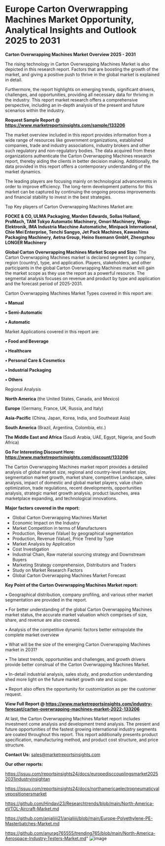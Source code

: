 # Europe Carton Overwrapping Machines Market Opportunity, Analytical Insights and Outlook 2025 to 2031

<Strong> Carton Overwrapping Machines Market Overview 2025 - 2031</strong>

The rising technology in Carton Overwrapping Machines Market is also depicted in this research report. Factors that are boosting the growth of the market, and giving a positive push to thrive in the global market is explained in detail.

Furthermore, the report highlights on emerging trends, significant drivers, challenges, and opportunities, providing all necessary data for thriving in the industry. This report market research offers a comprehensive perspective, including an in-depth analysis of the present and future scenarios within the industry.

<strong>Request Sample Report @ <a href=https://www.marketreportsinsights.com/sample/133206>https://www.marketreportsinsights.com/sample/133206</a></strong>

The market overview included in this report provides information from a wide range of resources like government organizations, established companies, trade and industry associations, industry brokers and other such regulatory and non-regulatory bodies. The data acquired from these organizations authenticate the Carton Overwrapping Machines research report, thereby aiding the clients in better decision making. Additionally, the data provided in this report offers a contemporary understanding of the market dynamics.

The leading players are focusing mainly on technological advancements in order to improve efficiency. The long-term development patterns for this market can be captured by continuing the ongoing process improvements and financial stability to invest in the best strategies.

Top Key players of Carton Overwrapping Machines Market are:

<strong>FOCKE & CO, ULMA Packaging, Marden Edwards, Sollas Holland, ProMach, TAM Tokyo Automatic Machinery, Omori Machinery, Wega-Elektronik, IMA Industria Macchine Automatiche, Minipack International, Chie Mei Enterprise, Tenchi Sangyo, Jet Pack Machines, Kawashima Packaging Machinery, Aetna Group, Heino Ilsemann GmbH, Zhengzhou LONGER Machinery</strong>

<strong><b>Global Carton Overwrapping Machines Market Scope and Size:</b></strong>
The Carton Overwrapping Machines market is declared segment by company, region (country), type, and application. Players, stakeholders, and other participants in the global Carton Overwrapping Machines market will gain the market scope as they use the report as a powerful resource. The segmental analysis focuses on revenue and product by type and application and the forecast period of 2025-2031.

Carton Overwrapping Machines Market Types covered in this report are:

<strong>• Manual

• Semi-Automatic

• Automatic</strong>

Market Applications covered in this report are:

<strong>• Food and Beverage

• Healthcare

• Personal Care & Cosmetics

• Industrial Packaging

• Others</strong> 

Regional Analysis

<strong>North America</strong> (the United States, Canada, and Mexico)

<strong>Europe</strong> (Germany, France, UK, Russia, and Italy)

<strong>Asia-Pacific</strong> (China, Japan, Korea, India, and Southeast Asia)

<strong>South America</strong> (Brazil, Argentina, Colombia, etc.)

<strong>The Middle East and Africa</strong> (Saudi Arabia, UAE, Egypt, Nigeria, and South Africa)

<strong>Go For Interesting Discount Here: <a href=https://www.marketreportsinsights.com/discount/133206>https://www.marketreportsinsights.com/discount/133206</a></strong>

The Carton Overwrapping Machines market report provides a detailed analysis of global market size, regional and country-level market size, segmentation market growth, market share, competitive Landscape, sales analysis, impact of domestic and global market players, value chain optimization, trade regulations, recent developments, opportunities analysis, strategic market growth analysis, product launches, area marketplace expanding, and technological innovations.

<strong><b>Major factors covered in the report:</b></strong>
<ul>
  <li>Global Carton Overwrapping Machines Market </li>
  <li>Economic Impact on the Industry</li>
  <li>Market Competition in terms of Manufacturers</li>
  <li>Production, Revenue (Value) by geographical segmentation</li>
  <li>Production, Revenue (Value), Price Trend by Type</li>
  <li>Market Analysis by Application</li>
  <li>Cost Investigation</li>
  <li>Industrial Chain, Raw material sourcing strategy and Downstream Buyers</li>
  <li>Marketing Strategy comprehension, Distributors and Traders</li>
  <li>Study on Market Research Factors</li>
  <li>Global Carton Overwrapping Machines Market Forecast</li>
</ul>

<strong><b>Key Point of the Carton Overwrapping Machines Market report:</b></strong>

• Geographical distribution, company profiling, and various other market segmentation are provided in the report.

• For better understanding of the global Carton Overwrapping Machines market status, the accurate market valuation which comprises of size, share, and revenue are also covered.

• Analysis of the competitive dynamic factors better extrapolate the complete market overview

• What will be the size of the emerging Carton Overwrapping Machines market in 2031?

• The latest trends, opportunities and challenges, and growth drivers provide better construal of the Carton Overwrapping Machines Market.

• In-detail industrial analysis, sales study, and production understanding shed more light on the future market growth rate and scope.

• Report also offers the opportunity for customization as per the customer request.

<strong><b>View Full Report @ <a href=https://www.marketreportsinsights.com/industry-forecast/carton-overwrapping-machines-market-2022-133206>https://www.marketreportsinsights.com/industry-forecast/carton-overwrapping-machines-market-2022-133206</a></b></strong>


At last, the Carton Overwrapping Machines Market report includes investment come analysis and development trend analysis. The present and future opportunities of the fastest growing international industry segments are coated throughout this report. This report additionally presents product specification, manufacturing method, and product cost structure, and price structure.

<strong>Contact Us:</strong>
sales@marketreportsinsights.com

<strong>Our other reports:</strong>

<a href=https://issuu.com/reportsinsights24/docs/europedisccouplingsmarket20252031industryinsightan>https://issuu.com/reportsinsights24/docs/europedisccouplingsmarket20252031industryinsightan</a>

<a href=https://issuu.com/reportsinsights24/docs/northamericaelectropneumaticvalvepositionersmarket>https://issuu.com/reportsinsights24/docs/northamericaelectropneumaticvalvepositionersmarket</a>

<a href=https://github.com/Hindavi23/Researchtrends/blob/main/North-America-eVTOL-Aircraft-Market.md>https://github.com/Hindavi23/Researchtrends/blob/main/North-America-eVTOL-Aircraft-Market.md</a>

<a href=https://github.com/anjaliiii21/anjaliiii/blob/main/Europe-Polyethylene-PE-Masterbatches-Market.md>https://github.com/anjaliiii21/anjaliiii/blob/main/Europe-Polyethylene-PE-Masterbatches-Market.md</a>

<a href=https://github.com/anurag765555/trending765/blob/main/North-America-Aerospace-Industry-Testers-Market.md>https://github.com/anurag765555/trending765/blob/main/North-America-Aerospace-Industry-Testers-Market.md</a>"
![image](https://github.com/user-attachments/assets/a8756a3f-c310-4faf-8c8a-adc10e470f41)
